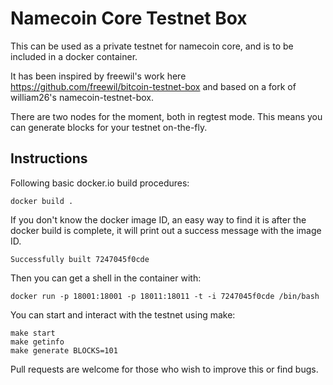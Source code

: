 # Namecoin Core Testnet Box

This can be used as a private testnet for namecoin core, and is to be included in a docker container.

It has been inspired by freewil's work here https://github.com/freewil/bitcoin-testnet-box and based on a fork of william26's namecoin-testnet-box.

There are two nodes for the moment, both in regtest mode. This means you can generate blocks for your testnet on-the-fly.

## Instructions

Following basic docker.io build procedures:

    docker build .

If you don't know the docker image ID, an easy way to find it
is after the docker build is complete, it will print out a
success message with the image ID.

    Successfully built 7247045f0cde

Then you can get a shell in the container with:

    docker run -p 18001:18001 -p 18011:18011 -t -i 7247045f0cde /bin/bash

You can start and interact with the testnet using make:

    make start
    make getinfo
    make generate BLOCKS=101

Pull requests are welcome for those who wish to improve this or find bugs.
